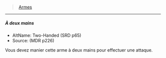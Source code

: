 ﻿---
!GenericItem
Id: weapons_hd.md#À-deux-mains
ParentLink: weapons_hd.md#armes
Name: À deux mains
ParentName: Armes
NameLevel: 5
AltName: Two-Handed (SRD p65)
Source: (MDR p226)
Attributes:
  Name: À deux mains
  Markdown: >+
    ##### <!--Name-->À deux mains<!--/Name-->


    - AltName: <!--AltName-->Two-Handed (SRD p65)<!--/AltName-->

    - Source: <!--Source-->(MDR p226)<!--/Source-->


    Vous devez manier cette arme à deux mains pour effectuer une attaque.

  AltName: Two-Handed (SRD p65)
  Source: (MDR p226)
AttributesDictionary: >+
  Name: À deux mains

  Markdown: >+

    ##### <!--Name-->À deux mains<!--/Name-->





    - AltName: <!--AltName-->Two-Handed (SRD p65)<!--/AltName-->



    - Source: <!--Source-->(MDR p226)<!--/Source-->





    Vous devez manier cette arme à deux mains pour effectuer une attaque.



  AltName: Two-Handed (SRD p65)

  Source: (MDR p226)

---
> [Armes](hd_weapons.md)

---

##### À deux mains

- AltName: Two-Handed (SRD p65)
- Source: (MDR p226)

Vous devez manier cette arme à deux mains pour effectuer une attaque.

